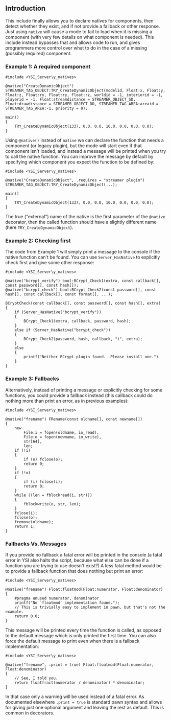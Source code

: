 ## Introduction

This include finally allows you to declare natives for components, then detect whether they exist, and if not provide a fallback or other response.  Just using `native` will cause a mode to fail to load when it is missing a component (with very few details on what component is needed).  This include instead bypasses that and allows code to run, and gives programmers more control over what to do in the case of a missing (possibly required) component.

### Example 1: A required component

```pawn
#include <YSI_Server\y_natives>

@native("CreateDynamicObject") STREAMER_TAG_OBJECT:TRY_CreateDynamicObject(modelid, Float:x, Float:y, Float:z, Float:rx, Float:ry, Float:rz, worldid = -1, interiorid = -1, playerid = -1, Float:streamdistance = STREAMER_OBJECT_SD, Float:drawdistance = STREAMER_OBJECT_DD, STREAMER_TAG_AREA:areaid = STREAMER_TAG_AREA:-1, priority = 0);

main()
{
	TRY_CreateDynamicObject(1337, 0.0, 0.0, 10.0, 0.0, 0.0, 0.0);
}
```

Using `@native()` instead of `native` we can declare the function that needs a component (or legacy plugin), but the mode will start even if that component isn't loaded, and instead a message will be printed when you try to call the native function.  You can improve the message by default by specifying which component you expect the function to be defined by:

```pawn
#include <YSI_Server\y_natives>

@native("CreateDynamicObject", .requires = "streamer plugin") STREAMER_TAG_OBJECT:TRY_CreateDynamicObject(...);

main()
{
	TRY_CreateDynamicObject(1337, 0.0, 0.0, 10.0, 0.0, 0.0, 0.0);
}
```

The true ("external") name of the native is the first parameter of the `@native` decorator, then the called function should have a slightly different name (here `TRY_CreateDynamicObject`).

### Example 2: Checking first

The code from Example 1 will simply print a message to the console if the native function can't be found.  You can use `Server_HasNative` to explicitly check first and give some other response:

```pawn
#include <YSI_Server\y_natives>

@native("bcrypt_verify") bool:BCrypt_Check1(extra, const callback[], const password[], const hash[]);
@native("bcrypt_check") bool:BCrypt_Check2(const password[], const hash[], const callback[], const format[], ...);

BCryptCheck(const callback[], const password[], const hash[], extra)
{
	if (Server_HasNative("bcrypt_verify"))
	{
		BCrypt_Check1(extra, callback, password, hash);
	}
	else if (Server_HasNative("bcrypt_check"))
	{
		BCrypt_Check2(password, hash, callback, "i", extra);
	}
	else
	{
		printf("Neither BCrypt plugin found.  Please install one.")
	}
}
```

### Example 3: Fallbacks

Alternatively, instead of printing a message or explicitly checking for some functions, you could provide a fallback instead (this callback could do nothing more than print an error, as in previous examples):

```pawn
#include <YSI_Server\y_natives>

@native("frename") FRename(const oldname[], const newname[])
{
	new
		File:i = fopen(oldname, io_read),
		File:o = fopen(newname, io_write),
		str[64],
		len;
	if (!i)
	{
		if (o) fclose(o);
		return 0;
	}
	if (!o)
	{
		if (i) fclose(i);
		return 0;
	}
	while ((len = fblockread(i, str)))
	{
		fblockwrite(o, str, len);
	}
	fclose(i);
	fclose(o);
	fremove(oldname);
	return 1;
}
```

### Fallbacks Vs. Messages

If you provide no fallback a fatal error will be printed in the console (a fatal error in YSI also halts the script, because what else can be done if a function you are trying to use doesn't exist?)  A less fatal method would be to provide a fallback function that does nothing but print an error:

```pawn
#include <YSI_Server\y_natives>

@native("frename") Float:floatmod(Float:numerator, Float:denominator)
{
	#pragma unused numerator, denominator
	printf("No `floatmod` implementation found.");
	// This is trivially easy to implement in pawn, but that's not the example.
	return 0.0;
}
```

This message will be printed every time the function is called, as opposed to the default message which is only printed the first time.  You can also force the default message to print even when there is a fallback implementation:


```pawn
#include <YSI_Server\y_natives>

@native("frename", .print = true) Float:floatmod(Float:numerator, Float:denominator)
{
	// See, I told you.
	return floatfract(numerator / denominator) * denominator;
}
```

In that case only a warning will be used instead of a fatal error.  As documented elsewhere `.print = true` is standard pawn syntax and allows for giving just one optional argument and leaving the rest as default.  This is common in decorators.






